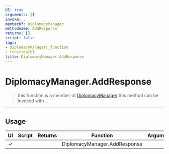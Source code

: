 ```yaml
---
UI: true
arguments: []
invoke: .
memberOf: DiplomacyManager
methodname: AddResponse
returns: []
script: false
tags:
- DiplomacyManager/_function
- function/UI
title: DiplomacyManager.AddResponse
---
```

# DiplomacyManager.AddResponse
> this function is a member of [DiplomacyManager](civ-6/lua/DiplomacyManager.md)
> this method can be invoked with `.`
-----
## Usage
|  UI | Script | Returns | Function | Arguments |
|:---:|:------:|-------:|:--------:|:---------|
|✓| ||DiplomacyManager.AddResponse||
